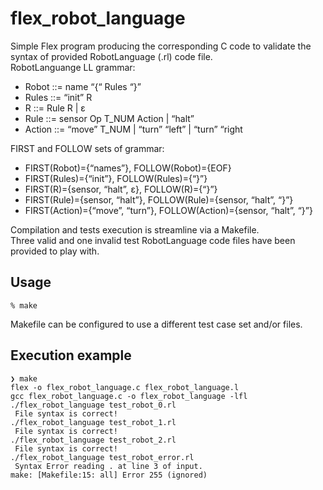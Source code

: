 # flex_robot_language

Simple Flex program producing the corresponding C code to validate the syntax of provided RobotLanguage (.rl) code file.
<br>
RobotLanguange LL grammar:
- Robot ::= name “{“ Rules “}”
- Rules ::= “init” R
- R ::= Rule R | ε
- Rule ::= sensor Op T_NUM Action | “halt”
- Action ::= “move” T_NUM | “turn” “left” | “turn” “right

FIRST and FOLLOW sets of grammar:
- FIRST(Robot)={“names”}, FOLLOW(Robot)={EOF}
- FIRST(Rules)={“init”}, FOLLOW(Rules)={“}”}
- FIRST(R)={sensor, “halt”, ε}, FOLLOW(R)={“}”}
- FIRST(Rule)={sensor, “halt”}, FOLLOW(Rule)={sensor, “halt”, “}”}
- FIRST(Action)={“move”, “turn”}, FOLLOW(Action)={sensor, “halt”, “}”}

Compilation and tests execution is streamline via a Makefile.
<br>
Three valid and one invalid test RobotLanguage code files have been provided to play with.

## Usage
```
% make
```
Makefile can be configured to use a different test case set and/or files.

## Execution example
```
❯ make
flex -o flex_robot_language.c flex_robot_language.l
gcc flex_robot_language.c -o flex_robot_language -lfl
./flex_robot_language test_robot_0.rl
 File syntax is correct!
./flex_robot_language test_robot_1.rl
 File syntax is correct!
./flex_robot_language test_robot_2.rl
 File syntax is correct!
./flex_robot_language test_robot_error.rl
 Syntax Error reading . at line 3 of input.
make: [Makefile:15: all] Error 255 (ignored)
```
